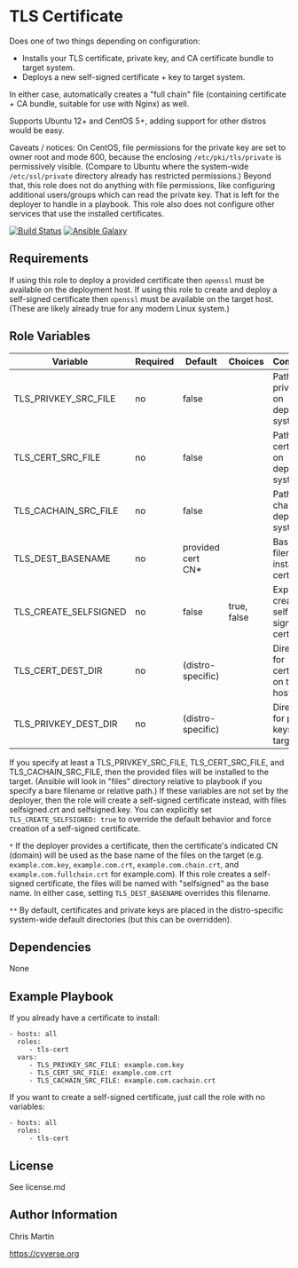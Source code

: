 TLS Certificate
=========

Does one of two things depending on configuration:
- Installs your TLS certificate, private key, and CA certificate bundle to target system.
- Deploys a new self-signed certificate + key to target system.

In either case, automatically creates a "full chain" file (containing certificate + CA bundle, suitable for use with Nginx) as well.

Supports Ubuntu 12+ and CentOS 5+, adding support for other distros would be easy.

Caveats / notices:
On CentOS, file permissions for the private key are set to owner root and mode 600, because the enclosing `/etc/pki/tls/private` is permissively visible. (Compare to Ubuntu where the system-wide `/etc/ssl/private` directory already has restricted permissions.) Beyond that, this role does not do anything with file permissions, like configuring additional users/groups which can read the private key. That is left for the deployer to handle in a playbook. This role also does not configure other services that use the installed certificates.

[![Build Status](https://travis-ci.org/CyVerse-Ansible/ansible-tls-cert.svg?branch=master)](https://travis-ci.org/CyVerse-Ansible/ansible-tls-cert)
[![Ansible Galaxy](https://img.shields.io/badge/ansible--galaxy-tls--cert-blue.svg)](https://galaxy.ansible.com/CyVerse-Ansible/tls-cert/)


Requirements
------------

If using this role to deploy a provided certificate then `openssl` must be available on the deployment host.
If using this role to create and deploy a self-signed certificate then `openssl` must be available on the target host.
(These are likely already true for any modern Linux system.)

Role Variables
--------------

| Variable                | Required | Default             | Choices     | Comments                                   |
|-------------------------|----------|---------------------|-------------|--------------------------------------------|
| TLS_PRIVKEY_SRC_FILE    | no       | false               |             | Path to private key on deployer system     |
| TLS_CERT_SRC_FILE       | no       | false               |             | Path to certificate on deployer system     |
| TLS_CACHAIN_SRC_FILE    | no       | false               |             | Path to CA chain on deployer system        |
| TLS_DEST_BASENAME       | no       | provided cert CN*   |             | Base filename of installed certificate     |
| TLS_CREATE_SELFSIGNED   | no       | false               | true, false | Explicitly creates self-signed certificate |
| TLS_CERT_DEST_DIR       | no       | (distro-specific)   |             | Directory for certificates on target host  |
| TLS_PRIVKEY_DEST_DIR    | no       | (distro-specific)   |             | Directory for private keys on target host  |

If you specify at least a TLS_PRIVKEY_SRC_FILE, TLS_CERT_SRC_FILE, and TLS_CACHAIN_SRC_FILE, then the provided files will be installed to the target. (Ansible will look in "files" directory relative to playbook if you specify a bare filename or relative path.) If these variables are not set by the deployer, then the role will create a self-signed certificate instead, with files selfsigned.crt and selfsigned.key. You can explicitly set `TLS_CREATE_SELFSIGNED: true` to override the default behavior and force creation of a self-signed certificate.

`*` If the deployer provides a certificate, then the certificate's indicated CN (domain) will be used as the base name of the files on the target (e.g. `example.com.key`, `example.com.crt`, `example.com.chain.crt`, and `example.com.fullchain.crt` for example.com). If this role creates a self-signed certificate, the files will be named with "selfsigned" as the base name. In either case, setting `TLS_DEST_BASENAME` overrides this filename.

`**` By default, certificates and private keys are placed in the distro-specific system-wide default directories (but this can be overridden).


Dependencies
------------

None

Example Playbook
----------------

If you already have a certificate to install:

    - hosts: all
      roles:
         - tls-cert
      vars:
         - TLS_PRIVKEY_SRC_FILE: example.com.key
         - TLS_CERT_SRC_FILE: example.com.crt
         - TLS_CACHAIN_SRC_FILE: example.com.cachain.crt

If you want to create a self-signed certificate, just call the role with no variables:

    - hosts: all
      roles:
         - tls-cert

License
-------

See license.md

Author Information
------------------

Chris Martin

https://cyverse.org
